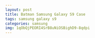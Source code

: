 ```yaml
---
layout: post
title: Batman Samsung Galaxy S9 Case
tags: samsung galaxy s9
categories: samsung
img: 1qObQjPEORI4SrB8uNiOSBighD9-8qdpi
---
```

